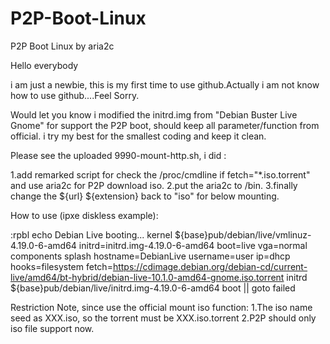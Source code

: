 # P2P-Boot-Linux
P2P Boot Linux by aria2c

Hello everybody

i am just a newbie, this is my first time to use github.Actually i am not know how to use github....Feel Sorry.

Would let you know i modified the initrd.img from "Debian Buster Live Gnome" for support the P2P boot, should keep all parameter/function from official.
i try my best for the smallest coding and keep it clean.

Please see the uploaded 9990-mount-http.sh, i did :

1.add remarked script for check the /proc/cmdline if fetch="*.iso.torrent" and use aria2c for P2P download iso.
2.put the aria2c to /bin.
3.finally change the ${url} ${extension} back to "iso" for below mounting.

How to use (ipxe diskless example):

:rpbl
echo Debian Live booting...
kernel ${base}pub/debian/live/vmlinuz-4.19.0-6-amd64 initrd=initrd.img-4.19.0-6-amd64 boot=live vga=normal components splash hostname=DebianLive username=user ip=dhcp hooks=filesystem fetch=https://cdimage.debian.org/debian-cd/current-live/amd64/bt-hybrid/debian-live-10.1.0-amd64-gnome.iso.torrent
initrd ${base}pub/debian/live/initrd.img-4.19.0-6-amd64
boot || goto failed


Restriction Note, since use the official mount iso function:
1.The iso name seed as XXX.iso, so the torrent must be XXX.iso.torrent
2.P2P should only iso file support now.
